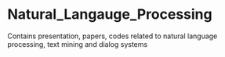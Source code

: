 # Natural_Langauge_Processing
Contains presentation, papers, codes related to natural language processing, text mining and dialog systems
